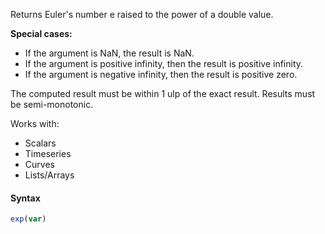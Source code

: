 Returns Euler's number e raised to the power of a double value. 

**Special cases:**
* If the argument is NaN, the result is NaN.
* If the argument is positive infinity, then the result is positive infinity.
* If the argument is negative infinity, then the result is positive zero.

The computed result must be within 1 ulp of the exact result. Results must be semi-monotonic.

Works with:
* Scalars
* Timeseries
* Curves
* Lists/Arrays

#### Syntax
```js
exp(var)
```
